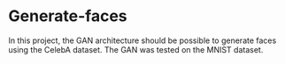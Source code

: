 # Generate-faces
 In this project, the GAN architecture should be possible to generate faces using the CelebA dataset. The GAN was tested on the MNIST dataset.
